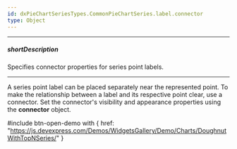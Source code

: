```yaml
---
id: dxPieChartSeriesTypes.CommonPieChartSeries.label.connector
type: Object
---
```

---
##### shortDescription
Specifies connector properties for series point labels.

---
A series point label can be placed separately near the represented point. To make the relationship between a label and its respective point clear, use a connector. Set the connector's visibility and appearance properties using the **connector** object.

#include btn-open-demo with {
    href: "https://js.devexpress.com/Demos/WidgetsGallery/Demo/Charts/DoughnutWithTopNSeries/"
}